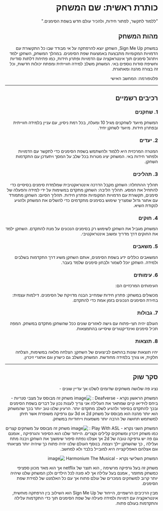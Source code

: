 <div dir='rtl' lang='he'>

# כותרת ראשית: שם המשחק

"ללמוד לתקשר, לפתור חידות, ולהכיר עולם חדש בשפת הסימנים."

## מהות המשחק

במשחק Sign Me Up, השחקן יוצא להרפתקה על אי מבודד שבו כל התקשורת עם הדמויות המקומיות מתבצעת באמצעות שפת הסימנים. במהלך המשחק, השחקן ילמד ויתרגל סימנים תוך אינטראקציה עם הדמויות ופתרון חידות, כמו פתיחת דלתות סודיות וחשיפת סודות נוספים באי. המשחק משלב למידה חווייתית ומפתח יכולות חדשות, וכל זה בצורה מהנה ומאתגרת.

פלטפורמה: המחשב האישי 

---


## רכיבים רשמיים

### 1. שחקנים

המשחק מיועד לשחקנים מגיל 10 ומעלה, בכל רמת ניסיון, עם עניין בלמידה חווייתית ובפתרון חידות. מיועד לשחקן יחיד.

### 2. יעדים

המטרה המרכזית היא ללמוד ולהשתמש בשפת הסימנים כדי לתקשר עם הדמויות ולפתור חידות באי. המשחק יציג מטרות בכל שלב על המסך ויתעדכן עם התקדמות השחקן.


### 3. תהליכים

תהליך ההתחלה: השחקן מקבל הדרכה אינטראקטיבית שמלמדת סימנים בסיסיים כדי להתחיל את המסע.
תהליך הליבה: השחקן מתקדם במשימות על ידי למידה והפעלה של סימנים, תקשורת עם הדמויות המקומיות ופתרון חידות.
תהליך הסיום: השחקן מתמודד עם אתגר גדול שמצריך שימוש בסימנים מתקדמים כדי להשלים את המשחק ולהגיע לנקודת השיא.

### 4. חוקים

המשחק מגביל את השחקן לשימוש רק בסימנים הנכונים על מנת להתקדם. השחקן ילמד את החוקים דרך מדריך ומשוב אינטראקטיבי.


### 5. משאבים

המשאבים כוללים ידע בשפת הסימנים, אותם השחקן משיג דרך התקדמות בשלבים ולמידה. השחקן יוכל לשמור ולבחון סימנים שלמד בעבר.

### 6. עימותים

העימותים המרכזיים הם:

מכשולים במשחק: פתרון חידות שמחייב הבנה מדויקת של הסימנים.
דילמות עצמית: בחירת הסימנים הנכונים בזמן אמת כדי להתקדם.


### 7. גבולות

העולם יהיה חצי-פתוח עם גישה לאזורים שונים ככל שהשחקן מתקדם במשחק. המפה תכיל סימנים ואינדיקטורים שיסייעו בהתמצאות.


### 8. תוצאות

יהיו תוצאות שונות בהתאם לביצועים של השחקן: הצלחה מלאה במשימות, הצלחה חלקית, או צורך בלמידה מחודשת. המשחק משלב גם כישרון וגם אתגרי זיכרון.

---

## סקר שוק

נציג פה שלושה משחקים שדומים לשלנו אך עדיין שונים - 

המשחק הראשון נקרא - Deafverse :
![image](https://github.com/user-attachments/assets/4b172ccc-e0de-4398-a5e2-fc19d56c1dd6)
משחק זה מבוסס על מצבי סנריות - ביחס לוידיאו קיים שמתאר את העלילה אני צריך לענות נכון על דברים בשפת הסימנים ובכך להתקדם בסיפור ולהגיע לשלב מתקדם יותר.
הרעיון שלנו טוב יותר בכך שהמשחק הוא יותר מהנה הוא מבוסס על משחק 2d או 3d עם גרפיקה משופרת אשר תיתן למשתמש תחושה של הרבה יותר משמעות וייחודיות במשחק.

המשחק השני נקרא - Play With ASL : 
![image](https://github.com/user-attachments/assets/cb767227-ced8-4f90-91b5-726041142f61)
משחק זה מבוסס על משחקים קצרים כמו משחק זיכרון ומשחקים קלילים וקצרים.
הייחוד שלנו הוא הסיפור והגרפיקה , אומנם גם פה יש גרפיקה טובה של 2d אך אצלנו נפתח סיפור שימשוך את השחקן ויבנה מתח ועלילה , כך שהשחקן יילך ויצמח. בנוסף העולם שלנו יהיה פתוח כך שיהיה יותר מציאותי וגם אצלהם האפליקצייה היא למובייל בלבד ולא למחשב.

המשחק השלישי נקרא - Harmonium The Musical
![image](https://github.com/user-attachments/assets/ad7f2150-bad1-4a57-892f-07575a06a9de)

משחק זה בעל גרפיקה מרשימה , הוא תוצר של netflix אך הוא מאד מכוון ספציפי כמשחק מחזמר , אמנם בעל עלילה אך לא פונה לכל הילדים ולכן המשחק שלנו שיהיה יותר קרוב למשחקים ממכרים של עולם פתוח אך עם כל האלמנט של למידת שפת הסימנים.

מבין הרכיבים הרשמיים, 
הייחוד של Sign Me Up הוא השילוב בין הרפתקה מוחשית, אינטראקציה עם דמויות ולמידה פעילה של שפת הסימנים תוך כדי התקדמות עלילה והתקדמות בעולם פתוח.


</div>

